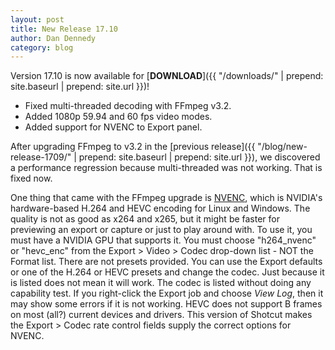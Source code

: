 ```yaml
---
layout: post
title: New Release 17.10
author: Dan Dennedy
category: blog
---
```

Version 17.10 is now available for [**DOWNLOAD**]({{ "/downloads/" | prepend: site.baseurl | prepend: site.url }})!

* Fixed multi-threaded decoding with FFmpeg v3.2.
* Added 1080p 59.94 and 60 fps video modes.
* Added support for NVENC to Export panel.

After upgrading FFmpeg to v3.2 in the [previous release]({{ "/blog/new-release-1709/" | prepend: site.baseurl | prepend: site.url }}),
we discovered a performance regression because multi-threaded
was not working. That is fixed now.

One thing that came with the FFmpeg upgrade is [NVENC](https://developer.nvidia.com/nvidia-video-codec-sdk),
which is NVIDIA's hardware-based H.264 and HEVC encoding for
Linux and Windows. The quality is not as good as x264 and x265,
but it might be faster for previewing an export or capture or just to play
around with. To use it, you must have a NVIDIA GPU that supports it. You must
choose "h264_nvenc" or "hevc_enc" from the Export > Video > Codec drop-down
list - NOT the Format list. There are not presets provided. You can use the
Export defaults or one of the H.264 or HEVC presets and change the codec.
Just because it is listed does not mean it will work. The codec is listed
without doing any capability test. If you right-click the Export job and choose
*View Log*, then it may show some errors if it is not working. HEVC does not
support B frames on most (all?) current devices and drivers. This version
of Shotcut makes the Export > Codec rate control fields supply the correct
options for NVENC.
